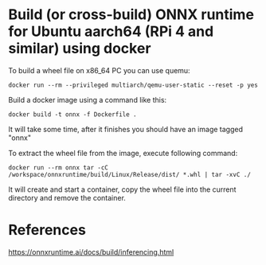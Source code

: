 # Build (or cross-build) ONNX runtime for Ubuntu aarch64 (RPi 4 and similar) using docker
To build a wheel file on x86_64 PC you can use quemu:
```
docker run --rm --privileged multiarch/qemu-user-static --reset -p yes
```
Build a docker image using a command like this:
```
docker build -t onnx -f Dockerfile .
```
It will take some time, after it finishes you should have an image tagged "onnx"


To extract the wheel file from the image, execute following command:
````
docker run --rm onnx tar -cC /workspace/onnxruntime/build/Linux/Release/dist/ *.whl | tar -xvC ./
````
It will create and start a container, copy the wheel file into the current directory and remove the container.

# References 
https://onnxruntime.ai/docs/build/inferencing.html
